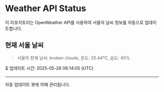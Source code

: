 
# Weather API Status

이 리포지토리는 OpenWeather API를 사용하여 서울의 날씨 정보를 자동으로 업데이트합니다.

## 현재 서울 날씨
> 서울의 현재 날씨: broken clouds, 온도: 25.44°C, 습도: 45%

⏳ 업데이트 시간: 2025-05-28 06:14:05 (UTC)

---
자동 업데이트 봇에 의해 관리됩니다.
